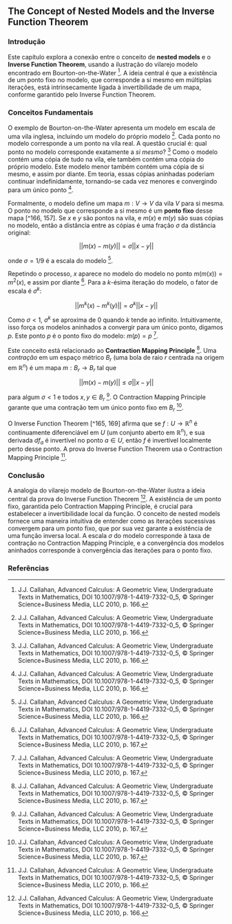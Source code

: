 ## The Concept of Nested Models and the Inverse Function Theorem

### Introdução
Este capítulo explora a conexão entre o conceito de **nested models** e o **Inverse Function Theorem**, usando a ilustração do vilarejo modelo encontrado em Bourton-on-the-Water [^166]. A ideia central é que a existência de um ponto fixo no modelo, que corresponde a si mesmo em múltiplas iterações, está intrinsecamente ligada à invertibilidade de um mapa, conforme garantido pelo Inverse Function Theorem.

### Conceitos Fundamentais

O exemplo de Bourton-on-the-Water apresenta um modelo em escala de uma vila inglesa, incluindo um modelo do próprio modelo [^166]. Cada ponto no modelo corresponde a um ponto na vila real. A questão crucial é: qual ponto no modelo corresponde exatamente a *si mesmo*? [^166] Como o modelo contém uma cópia de tudo na vila, ele também contém uma cópia do próprio modelo. Este modelo menor também contém uma cópia de si mesmo, e assim por diante. Em teoria, essas cópias aninhadas poderiam continuar indefinidamente, tornando-se cada vez menores e convergindo para um único ponto [^166].

Formalmente, o modelo define um mapa $m: V \rightarrow V$ da vila $V$ para si mesma. O ponto no modelo que corresponde a si mesmo é um **ponto fixo** desse mapa [^166, 157].  Se $x$ e $y$ são pontos na vila, e $m(x)$ e $m(y)$ são suas cópias no modelo, então a distância entre as cópias é uma fração $\sigma$ da distância original:

$$ ||m(x) - m(y)|| = \sigma ||x - y|| $$

onde $\sigma = 1/9$ é a escala do modelo [^166].

Repetindo o processo, $x$ aparece no modelo do modelo no ponto $m(m(x)) = m^2(x)$, e assim por diante [^167]. Para a *k*-ésima iteração do modelo, o fator de escala é $\sigma^k$:

$$ ||m^k(x) - m^k(y)|| = \sigma^k ||x - y|| $$

Como $\sigma < 1$, $\sigma^k$ se aproxima de 0 quando $k$ tende ao infinito. Intuitivamente, isso força os modelos aninhados a convergir para um único ponto, digamos $p$. Este ponto $p$ é o ponto fixo do modelo: $m(p) = p$ [^167].

Este conceito está relacionado ao **Contraction Mapping Principle** [^167]. Uma *contração* em um espaço métrico $B_r$ (uma bola de raio $r$ centrada na origem em $\mathbb{R}^n$) é um mapa $m: B_r \rightarrow B_r$ tal que

$$ ||m(x) - m(y)|| \leq \sigma ||x - y|| $$

para algum $\sigma < 1$ e todos $x, y \in B_r$ [^167]. O Contraction Mapping Principle garante que uma contração tem um único ponto fixo em $B_r$ [^167].

O Inverse Function Theorem [^165, 169] afirma que se $f: U \rightarrow \mathbb{R}^n$ é continuamente diferenciável em $U$ (um conjunto aberto em $\mathbb{R}^n$), e sua derivada $df_a$ é invertível no ponto $a \in U$, então $f$ é invertível localmente perto desse ponto. A prova do Inverse Function Theorem usa o Contraction Mapping Principle [^166].

### Conclusão

A analogia do vilarejo modelo de Bourton-on-the-Water ilustra a ideia central da prova do Inverse Function Theorem [^166]. A existência de um ponto fixo, garantida pelo Contraction Mapping Principle, é crucial para estabelecer a invertibilidade local da função. O conceito de nested models fornece uma maneira intuitiva de entender como as iterações sucessivas convergem para um ponto fixo, que por sua vez garante a existência de uma função inversa local. A escala $\sigma$ do modelo corresponde à taxa de contração no Contraction Mapping Principle, e a convergência dos modelos aninhados corresponde à convergência das iterações para o ponto fixo.

### Referências
[^166]: J.J. Callahan, Advanced Calculus: A Geometric View, Undergraduate Texts in Mathematics, DOI 10.1007/978-1-4419-7332-0_5, © Springer Science+Business Media, LLC 2010, p. 166.
[^167]: J.J. Callahan, Advanced Calculus: A Geometric View, Undergraduate Texts in Mathematics, DOI 10.1007/978-1-4419-7332-0_5, © Springer Science+Business Media, LLC 2010, p. 167.
[^157]: J.J. Callahan, Advanced Calculus: A Geometric View, Undergraduate Texts in Mathematics, DOI 10.1007/978-1-4419-7332-0_5, © Springer Science+Business Media, LLC 2010, p. 157.
[^165]: J.J. Callahan, Advanced Calculus: A Geometric View, Undergraduate Texts in Mathematics, DOI 10.1007/978-1-4419-7332-0_5, © Springer Science+Business Media, LLC 2010, p. 165.
[^169]: J.J. Callahan, Advanced Calculus: A Geometric View, Undergraduate Texts in Mathematics, DOI 10.1007/978-1-4419-7332-0_5, © Springer Science+Business Media, LLC 2010, p. 169.
<!-- END -->